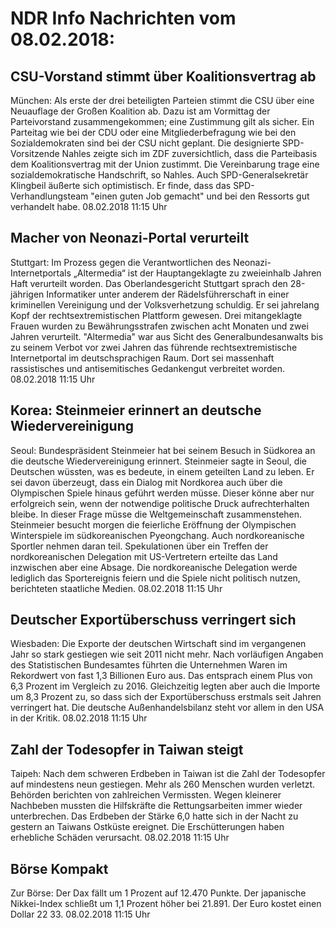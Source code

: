 # NDR Info Nachrichten vom 08.02.2018:


## CSU-Vorstand stimmt über Koalitionsvertrag ab
München: Als erste der drei beteiligten Parteien stimmt die CSU über eine Neuauflage der Großen Koalition ab. Dazu ist am Vormittag der Parteivorstand zusammengekommen; eine Zustimmung gilt als sicher. Ein Parteitag wie bei der CDU oder eine Mitgliederbefragung wie bei den Sozialdemokraten sind bei der CSU nicht geplant. Die designierte SPD-Vorsitzende Nahles zeigte sich im ZDF zuversichtlich, dass die Parteibasis dem Koalitionsvertrag mit der Union zustimmt. Die Vereinbarung trage eine sozialdemokratische Handschrift, so Nahles. Auch SPD-Generalsekretär Klingbeil äußerte sich optimistisch. Er finde, dass das SPD-Verhandlungsteam "einen guten Job gemacht" und bei den Ressorts gut verhandelt habe. 08.02.2018 11:15 Uhr 

## Macher von Neonazi-Portal verurteilt
Stuttgart:	Im Prozess gegen die Verantwortlichen des Neonazi-Internetportals „Altermedia“ ist der Hauptangeklagte zu zweieinhalb Jahren Haft verurteilt worden. Das Oberlandesgericht Stuttgart sprach den 28-jährigen Informatiker unter anderem der Rädelsführerschaft in einer kriminellen Vereinigung und der Volksverhetzung schuldig. Er sei jahrelang Kopf der rechtsextremistischen Plattform gewesen. Drei mitangeklagte Frauen wurden zu Bewährungsstrafen zwischen acht Monaten und zwei Jahren verurteilt. "Altermedia" war aus Sicht des Generalbundesanwalts bis zu seinem Verbot vor zwei Jahren das führende rechtsextremistische Internetportal im deutschsprachigen Raum. Dort sei massenhaft rassistisches und antisemitisches Gedankengut verbreitet worden. 08.02.2018 11:15 Uhr 

## Korea: Steinmeier erinnert an deutsche Wiedervereinigung
Seoul: Bundespräsident Steinmeier hat bei seinem Besuch in Südkorea an die deutsche Wiedervereinigung erinnert. Steinmeier sagte in Seoul, die Deutschen wüssten, was es bedeute, in einem geteilten Land zu leben. Er sei davon überzeugt, dass ein Dialog mit Nordkorea auch über die Olympischen Spiele hinaus geführt werden müsse. Dieser könne aber nur erfolgreich sein, wenn der notwendige politische Druck aufrechterhalten bleibe. In dieser Frage müsse die Weltgemeinschaft zusammenstehen. Steinmeier besucht morgen die feierliche Eröffnung der Olympischen Winterspiele im südkoreanischen Pyeongchang. Auch nordkoreanische Sportler nehmen daran teil. Spekulationen über ein Treffen der nordkoreanischen Delegation mit US-Vertretern erteilte das Land inzwischen aber eine Absage. Die nordkoreanische Delegation werde lediglich das Sportereignis feiern und die Spiele nicht politisch nutzen, berichteten staatliche Medien. 08.02.2018 11:15 Uhr 

## Deutscher Exportüberschuss verringert sich
Wiesbaden: 	Die Exporte der deutschen Wirtschaft sind im vergangenen Jahr so stark gestiegen wie seit 2011 nicht mehr. Nach vorläufigen Angaben des Statistischen Bundesamtes führten die Unternehmen Waren im Rekordwert von fast 1,3 Billionen Euro aus. Das entsprach einem Plus von 6,3 Prozent im Vergleich zu 2016. Gleichzeitig legten aber auch die Importe um 8,3 Prozent zu, so dass sich der Exportüberschuss erstmals seit Jahren verringert hat. Die deutsche Außenhandelsbilanz steht vor allem in den USA in der Kritik. 08.02.2018 11:15 Uhr 

## Zahl der Todesopfer in Taiwan steigt
Taipeh: Nach dem schweren Erdbeben in Taiwan ist die Zahl der Todesopfer auf mindestens neun gestiegen. Mehr als 260 Menschen wurden verletzt. Behörden berichten von zahlreichen Vermissten. Wegen kleinerer Nachbeben mussten die Hilfskräfte die Rettungsarbeiten immer wieder unterbrechen. Das Erdbeben der Stärke 6,0 hatte sich in der Nacht zu gestern an Taiwans Ostküste ereignet. Die Erschütterungen haben erhebliche Schäden verursacht. 08.02.2018 11:15 Uhr 

## Börse Kompakt
Zur Börse: Der Dax fällt um 1 Prozent auf 12.470  Punkte. Der japanische Nikkei-Index schließt um 1,1 Prozent höher bei 21.891. Der Euro kostet einen Dollar 22 33. 08.02.2018 11:15 Uhr 
